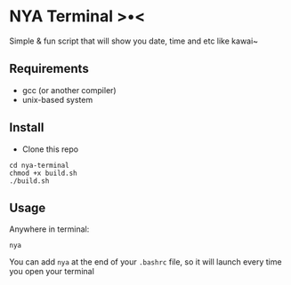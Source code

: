 # NYA Terminal >•<

Simple & fun script that will show you date, time and etc like kawai~  

## Requirements

- gcc (or another compiler)
- unix-based system

## Install

- Clone this repo

``` text
cd nya-terminal
chmod +x build.sh
./build.sh
```

## Usage

Anywhere in terminal:

``` text
nya
```

You can add `nya` at the end of your `.bashrc` file, so it will launch every time you open your terminal
